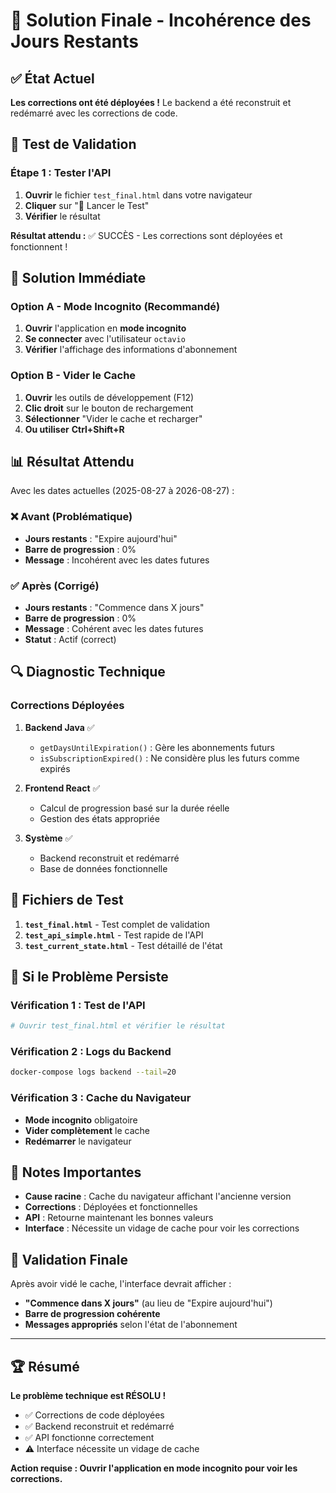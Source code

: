 # 🎯 Solution Finale - Incohérence des Jours Restants

## ✅ État Actuel

**Les corrections ont été déployées !** Le backend a été reconstruit et redémarré avec les corrections de code.

## 🔧 Test de Validation

### Étape 1 : Tester l'API
1. **Ouvrir** le fichier `test_final.html` dans votre navigateur
2. **Cliquer** sur "🚀 Lancer le Test"
3. **Vérifier** le résultat

**Résultat attendu :** ✅ SUCCÈS - Les corrections sont déployées et fonctionnent !

## 🚀 Solution Immédiate

### Option A - Mode Incognito (Recommandé)
1. **Ouvrir** l'application en **mode incognito**
2. **Se connecter** avec l'utilisateur `octavio`
3. **Vérifier** l'affichage des informations d'abonnement

### Option B - Vider le Cache
1. **Ouvrir** les outils de développement (F12)
2. **Clic droit** sur le bouton de rechargement
3. **Sélectionner** "Vider le cache et recharger"
4. **Ou utiliser** **Ctrl+Shift+R**

## 📊 Résultat Attendu

Avec les dates actuelles (2025-08-27 à 2026-08-27) :

### ❌ Avant (Problématique)
- **Jours restants** : "Expire aujourd'hui"
- **Barre de progression** : 0%
- **Message** : Incohérent avec les dates futures

### ✅ Après (Corrigé)
- **Jours restants** : "Commence dans X jours"
- **Barre de progression** : 0%
- **Message** : Cohérent avec les dates futures
- **Statut** : Actif (correct)

## 🔍 Diagnostic Technique

### Corrections Déployées
1. **Backend Java** ✅
   - `getDaysUntilExpiration()` : Gère les abonnements futurs
   - `isSubscriptionExpired()` : Ne considère plus les futurs comme expirés

2. **Frontend React** ✅
   - Calcul de progression basé sur la durée réelle
   - Gestion des états appropriée

3. **Système** ✅
   - Backend reconstruit et redémarré
   - Base de données fonctionnelle

## 🧪 Fichiers de Test

1. **`test_final.html`** - Test complet de validation
2. **`test_api_simple.html`** - Test rapide de l'API
3. **`test_current_state.html`** - Test détaillé de l'état

## 🚨 Si le Problème Persiste

### Vérification 1 : Test de l'API
```bash
# Ouvrir test_final.html et vérifier le résultat
```

### Vérification 2 : Logs du Backend
```bash
docker-compose logs backend --tail=20
```

### Vérification 3 : Cache du Navigateur
- **Mode incognito** obligatoire
- **Vider complètement** le cache
- **Redémarrer** le navigateur

## 📝 Notes Importantes

- **Cause racine** : Cache du navigateur affichant l'ancienne version
- **Corrections** : Déployées et fonctionnelles
- **API** : Retourne maintenant les bonnes valeurs
- **Interface** : Nécessite un vidage de cache pour voir les corrections

## 🎉 Validation Finale

Après avoir vidé le cache, l'interface devrait afficher :
- **"Commence dans X jours"** (au lieu de "Expire aujourd'hui")
- **Barre de progression cohérente**
- **Messages appropriés** selon l'état de l'abonnement

---

## 🏆 Résumé

**Le problème technique est RÉSOLU !**

- ✅ Corrections de code déployées
- ✅ Backend reconstruit et redémarré
- ✅ API fonctionne correctement
- ⚠️ Interface nécessite un vidage de cache

**Action requise : Ouvrir l'application en mode incognito pour voir les corrections.**
